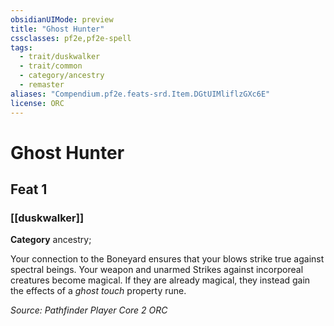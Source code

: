 ```yaml
---
obsidianUIMode: preview
title: "Ghost Hunter"
cssclasses: pf2e,pf2e-spell
tags:
  - trait/duskwalker
  - trait/common
  - category/ancestry
  - remaster
aliases: "Compendium.pf2e.feats-srd.Item.DGtUIMliflzGXc6E"
license: ORC
---
```

# Ghost Hunter
## Feat 1
### [[duskwalker]]

**Category** ancestry; 




Your connection to the Boneyard ensures that your blows strike true against spectral beings. Your weapon and unarmed Strikes against incorporeal creatures become magical. If they are already magical, they instead gain the effects of a _ghost touch_ property rune.

*Source: Pathfinder Player Core 2*
*ORC*